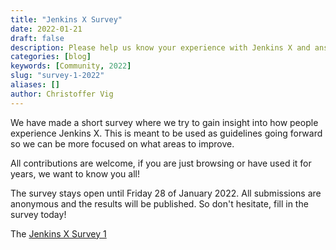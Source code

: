 ```yaml
---
title: "Jenkins X Survey"
date: 2022-01-21
draft: false
description: Please help us know your experience with Jenkins X and answer the survey.
categories: [blog]
keywords: [Community, 2022]
slug: "survey-1-2022"
aliases: []
author: Christoffer Vig
---
```


We have made a short survey where we try to gain insight into how people experience Jenkins X. This is meant to be used as guidelines going forward so we can be more focused on what areas to improve.

All contributions are welcome, if you are just browsing or have used it for years, we want to know you all!

The survey stays open until Friday 28 of January 2022. All submissions are anonymous and the results will be published. So don't hesitate, fill in the survey today!

The [Jenkins X Survey 1](https://forms.office.com/r/mWD6Ruzu8C)
